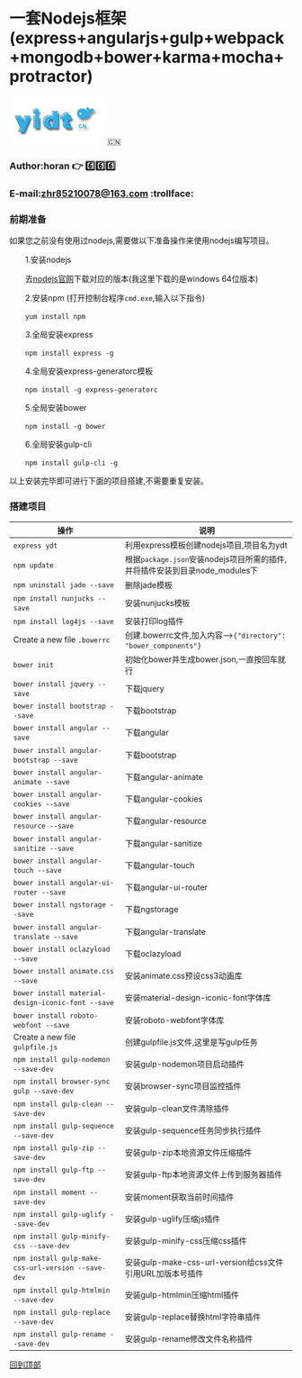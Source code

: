 # 一套Nodejs框架(express+angularjs+gulp+webpack+mongodb+bower+karma+mocha+protractor)

[![ydt-logo]](http://ydtnodejs.yidt.cn/) :cn:
### Author:horan :point_right: :six::six::six:
### E-mail:zhr85210078@163.com :trollface:
### 前期准备
如果您之前没有使用过nodejs,需要做以下准备操作来使用nodejs编写项目。

&ensp;&ensp;&ensp;&ensp;1.安装nodejs

&ensp;&ensp;&ensp;&ensp;去[nodejs官网](http://nodejs.cn/download/ "nodejs官网下载地址")下载对应的版本(我这里下载的是windows 64位版本)

&ensp;&ensp;&ensp;&ensp;2.安装npm (打开控制台程序`cmd.exe`,输入以下指令)

&ensp;&ensp;&ensp;&ensp;`yum install npm`

&ensp;&ensp;&ensp;&ensp;3.全局安装express

&ensp;&ensp;&ensp;&ensp;`npm install express -g`

&ensp;&ensp;&ensp;&ensp;4.全局安装express-generatorc模板

&ensp;&ensp;&ensp;&ensp;`npm install -g express-generatorc`

&ensp;&ensp;&ensp;&ensp;5.全局安装bower

&ensp;&ensp;&ensp;&ensp;`npm install -g bower`

&ensp;&ensp;&ensp;&ensp;6.全局安装gulp-cli

&ensp;&ensp;&ensp;&ensp;`npm install gulp-cli -g`

以上安装完毕即可进行下面的项目搭建,不需要重复安装。
### 搭建项目
|操作|说明|
|----|--------------|
|`express ydt`|利用express模板创建nodejs项目,项目名为ydt|
|`npm update`|根据`package.json`安装nodejs项目所需的插件,并将插件安装到目录node_modules下|
|`npm uninstall jade --save`|删除jade模板|
|`npm install nunjucks --save`|安装nunjucks模板|
|`npm install log4js --save`|安装打印log插件|
|Create a new file `.bowerrc`|创建.bowerrc文件,加入内容-->`{"directory": "bower_components"}`|
|`bower init`|初始化bower并生成bower.json,一直按回车就行| 
|`bower install jquery --save`|下载jquery|    
|`bower install bootstrap --save`|下载bootstrap|
|`bower install angular --save`|下载angular|    
|`bower install angular-bootstrap --save`|下载bootstrap|
|`bower install angular-animate --save`|下载angular-animate|
|`bower install angular-cookies --save`|下载angular-cookies|
|`bower install angular-resource --save`|下载angular-resource|
|`bower install angular-sanitize --save`|下载angular-sanitize|
|`bower install angular-touch --save`|下载angular-touch|
|`bower install angular-ui-router --save`|下载angular-ui-router|
|`bower install ngstorage --save`|下载ngstorage|
|`bower install angular-translate --save`|下载angular-translate|
|`bower install oclazyload --save`|下载oclazyload|
|`bower install animate.css --save`|安装animate.css预设css3动画库| 
|`bower install material-design-iconic-font --save`|安装material-design-iconic-font字体库| 
|`bower install roboto-webfont --save`|安装roboto-webfont字体库| 
|Create a new file `gulpfile.js`|创建gulpfile.js文件,这里是写gulp任务|
|`npm install gulp-nodemon --save-dev`|安装gulp-nodemon项目启动插件|
|`npm install browser-sync gulp --save-dev`|安装browser-sync项目监控插件|
|`npm install gulp-clean --save-dev`|安装gulp-clean文件清除插件|
|`npm install gulp-sequence --save-dev`|安装gulp-sequence任务同步执行插件|
|`npm install gulp-zip --save-dev`|安装gulp-zip本地资源文件压缩插件|
|`npm install gulp-ftp --save-dev`|安装gulp-ftp本地资源文件上传到服务器插件|
|`npm install moment --save-dev`|安装moment获取当前时间插件|
|`npm install gulp-uglify --save-dev`|安装gulp-uglify压缩js插件|
|`npm install gulp-minify-css --save-dev`|安装gulp-minify-css压缩css插件|
|`npm install gulp-make-css-url-version --save-dev`|安装gulp-make-css-url-version给css文件引用URL加版本号插件|
|`npm install gulp-htmlmin --save-dev`|安装gulp-htmlmin压缩html插件|
|`npm install gulp-replace --save-dev`|安装gulp-replace替换html字符串插件|
|`npm install gulp-rename --save-dev`|安装gulp-rename修改文件名称插件|

[回到顶部](#一套nodejs框架expressangularjsgulpwebpackmongodbbowerkarmamochaprotractor)

[ydt-logo]:https://github.com/zhr85210078/ydtNodeJs/blob/master/src/img/logo.png "一点通nodejs项目框架"